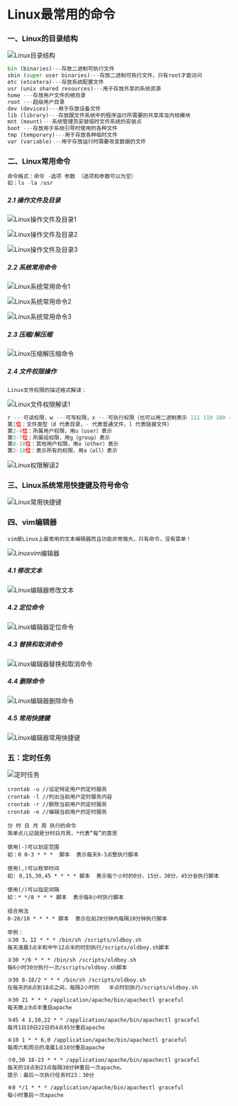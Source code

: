 # Linux最常用的命令

### 一、Linux的目录结构

![Linux目录结构](C:\Users\mutang\Desktop\python\Linux目录结构.jpg)

```python
bin (binaries)---存放二进制可执行文件
sbin (super user binaries)---存放二进制可执行文件，只有root才能访问
etc (etcetera)---存放系统配置文件
usr (unix shared resources)---用于存放共享的系统资源
home ---存放用户文件的根目录
root ---超级用户目录
dev (devices)---用于存放设备文件
lib (library)---存放跟文件系统中的程序运行所需要的共享库及内核模块
mnt (mount)---系统管理员安装临时文件系统的安装点
boot ---存放用于系统引导时使用的各种文件
tmp (temporary)---用于存放各种临时文件
var (variable)---用于存放运行时需要改变数据的文件
```

### 二、Linux常用命令

```python
命令格式：命令 -选项 参数 （选项和参数可以为空）
如：ls -la /usr
```

##### 2.1 操作文件及目录

![Linux操作文件及目录1](C:\Users\mutang\Desktop\python\Linux操作文件及目录1.png)

![Linux操作文件及目录2](C:\Users\mutang\Desktop\python\Linux操作文件及目录2.jpg)

![Linux操作文件及目录3](C:\Users\mutang\Desktop\python\Linux操作文件及目录3.png)

##### 2.2 系统常用命令

![Linux系统常用命令1](C:\Users\mutang\Desktop\python\Linux系统常用命令1.png)

![Linux系统常用命令2](C:\Users\mutang\Desktop\python\Linux系统常用命令2.png)

![Linux系统常用命令3](C:\Users\mutang\Desktop\python\Linux系统常用命令3.png)

##### 2.3 压缩/解压缩

![Linux压缩解压缩命令](C:\Users\mutang\Desktop\python\Linux压缩解压缩命令.png)

##### 2.4 文件权限操作

```
Linux文件权限的描述格式解读：
```

![Linux文件权限解读1](C:\Users\mutang\Desktop\python\Linux文件权限解读1.jpg)

```python
r ---可读权限，w ---可写权限，x ---可执行权限（也可以用二进制表示 111 110 100 --> 764）
第1位：文件类型（d 代表目录，- 代表普通文件，l 代表链接文件）
第2-4位：所属用户权限，用u（user）表示
第5-7位：所属组权限，用g（group）表示
第8-10位：其他用户权限，用o（other）表示
第2-10位：表示所有的权限，用a（all）表示
```

![Linux权限解读2](C:\Users\mutang\Desktop\python\Linux权限解读2.jpg)

### 三、Linux系统常用快捷键及符号命令 

![Linux常用快捷键](C:\Users\mutang\Desktop\python\Linux常用快捷键.png)

### 四、vim编辑器

```
vim是Linux上最常用的文本编辑器而且功能非常强大。只有命令，没有菜单！
```

![Linuxvim编辑器](C:\Users\mutang\Desktop\python\Linuxvim编辑器.jpg)

##### 4.1 修改文本

![Linux编辑器修改文本](C:\Users\mutang\Desktop\python\Linux编辑器修改文本.png)

##### 4.2 定位命令

![Linux编辑器定位命令](C:\Users\mutang\Desktop\python\Linux编辑器定位命令.png)

##### 4.3 替换和取消命令

![Linux编辑器替换和取消命令](C:\Users\mutang\Desktop\python\Linux编辑器替换和取消命令.png)

##### 4.4 删除命令

![Linux编辑器删除命令](C:\Users\mutang\Desktop\python\Linux编辑器删除命令.png)

##### 4.5 常用快捷键

![Linux编辑器常用快捷键](C:\Users\mutang\Desktop\python\Linux编辑器常用快捷键.png)

### 五：定时任务

![定时任务](C:\Users\mutang\Desktop\python\定时任务.png)

```
crontab -u //设定特定用户的定时服务
crontab -l //列出当前用户定时服务内容
crontab -r //删除当前用户的定时服务
crontab -e //编辑当前用户的定时服务

分 时 日 月 周 执行的命令
简单点儿记就是分时日月周，*代表“每”的意思

使用(-)可以划定范围
如：0 0-3 * * *  脚本  表示每天0-3点整执行脚本

使用(,)可以枚举时间
如: 0,15,30,45 * * * * 脚本  表示每个小时的0分，15分，30分，45分会执行脚本

使用(/)可以指定间隔
如：* */8 * * * 脚本  表示每8小时执行脚本

组合用法
0-20/10 * * * * 脚本  表示在前20分钟内每隔10分钟执行脚本

举例：
①30 3，12 * * * /bin/sh /scripts/oldboy.sh
每天凌晨3点半和中午12点半的时刻执行/scripts/oldboy.sh脚本

②30 */6 * * * /bin/sh /scripts/oldboy.sh
每6小时30分执行一次/scripts/oldboy.sh脚本

③30 8-18/2 * * * /bin/sh /scripts/oldboy.sh
在每天的8点到18点之间，每隔2小时的   半点时刻执行/scripts/oldboy.sh

④30 21 * * * /application/apache/bin/apachectl graceful
每天晚上9点半重启apache

⑤45 4 1,10,22 * * /application/apache/bin/apachectl graceful
每月1日10日22日的4点45分重启apache

⑥10 1 * * 6,0 /application/apache/bin/apachectl graceful
每周六和周日的凌晨1点10分重启apache

⑦0,30 18-23 * * * /application/apache/bin/apachectl graceful
每天的18点到23点每隔30分钟重启一次apache。
提示：最后一次执行任务时23：30分

⑧0 */1 * * * /application/apache/bin/apachectl graceful
每小时重启一次apache
```











